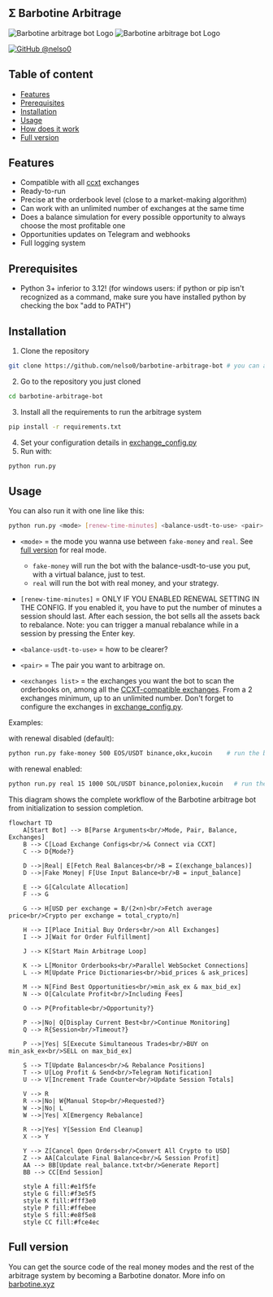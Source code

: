## Σ Barbotine Arbitrage
<p align="left">
  <img alt="Barbotine arbitrage bot Logo" height="auto" src="https://i.ibb.co/cgdP6rL/Capture-d-e-cran-2024-07-28-a-15-39-40.png">
  <img alt="Barbotine arbitrage bot Logo" height="auto" src="https://i.ibb.co/wSmHNm8/image.png">
</p>

[![GitHub @nelso0](https://img.shields.io/github/followers/nelso0?label=follow&style=social)](https://github.com/nelso0)

## Table of content
* [Features](#features)
* [Prerequisites](#prerequis)
* [Installation](#installation)
* [Usage](#usage)
* [How does it work](#how)
* [Full version](#full-version)

<a name="features"/>
 
## Features

* Compatible with all [ccxt](https://github.com/ccxt/ccxt) exchanges
* Ready-to-run
* Precise at the orderbook level (close to a market-making algorithm)
* Can work with an unlimited number of exchanges at the same time
* Does a balance simulation for every possible opportunity to always choose the most profitable one
* Opportunities updates on Telegram and webhooks
* Full logging system

<a name="prerequis"/>
 
## Prerequisites

* Python 3+ inferior to 3.12! (for windows users: if python or pip isn't recognized as a command, make sure you have installed python by checking the box "add to PATH")

<a name="installation"/>
 
## Installation

1. Clone the repository 
```sh
git clone https://github.com/nelso0/barbotine-arbitrage-bot # you can also download the zip file
```
2. Go to the repository you just cloned
```sh
cd barbotine-arbitrage-bot
```
3. Install all the requirements to run the arbitrage system
```sh
pip install -r requirements.txt
```
4. Set your configuration details in [exchange_config.py](exchange_config.py)
5. Run with:
```sh
python run.py
```

<a name="usage"/>
 
## Usage

You can also run it with one line like this:

```sh
python run.py <mode> [renew-time-minutes] <balance-usdt-to-use> <pair> <exchanges list separated by commas (no space!)>
```


* ```<mode>``` = the mode you wanna use between ```fake-money``` and ```real```. See [full version](#full-version) for real mode. 
  
  * ```fake-money``` will run the bot with the balance-usdt-to-use you put, with a virtual balance, just to test.
  * ```real``` will run the bot with real money, and your strategy.
  
* ```[renew-time-minutes]``` = ONLY IF YOU ENABLED RENEWAL SETTING IN THE CONFIG. If you enabled it, you have to put the number of minutes a session should last. After each session, the bot sells all the assets back to rebalance. Note: you can trigger a manual rebalance while in a session by pressing the Enter key.

* ```<balance-usdt-to-use>``` = how to be clearer? 

* ```<pair>``` = The pair you want to arbitrage on.

* ```<exchanges list>``` = the exchanges you want the bot to scan the orderbooks on, among all the [CCXT-compatible exchanges](https://github.com/ccxt/ccxt). From a 2 exchanges minimum, up to an unlimited number. Don't forget to configure the exchanges in [exchange_config.py](exchange_config.py).

Examples:

with renewal disabled (default):
```sh
python run.py fake-money 500 EOS/USDT binance,okx,kucoin    # run the bot with 500 USDT and rebalance every 15 minutes, with binance okx and kucoin
```
with renewal enabled:
```sh
python run.py real 15 1000 SOL/USDT binance,poloniex,kucoin   # run the bot with 1000 USDT on binance phemex and bybit on SOL/USDT, and rebalance every 15 minutes.
```

<a name="how"/>
This diagram shows the complete workflow of the Barbotine arbitrage bot from initialization to session completion.

```mermaid
flowchart TD
    A[Start Bot] --> B[Parse Arguments<br/>Mode, Pair, Balance, Exchanges]
    B --> C[Load Exchange Configs<br/>& Connect via CCXT]
    C --> D{Mode?}
    
    D -->|Real| E[Fetch Real Balances<br/>B = Σ(exchange_balances)]
    D -->|Fake Money| F[Use Input Balance<br/>B = input_balance]
    
    E --> G[Calculate Allocation]
    F --> G
    
    G --> H[USD per exchange = B/(2×n)<br/>Fetch average price<br/>Crypto per exchange = total_crypto/n]
    
    H --> I[Place Initial Buy Orders<br/>on All Exchanges]
    I --> J[Wait for Order Fulfillment]
    
    J --> K[Start Main Arbitrage Loop]
    
    K --> L[Monitor Orderbooks<br/>Parallel WebSocket Connections]
    L --> M[Update Price Dictionaries<br/>bid_prices & ask_prices]
    
    M --> N[Find Best Opportunities<br/>min_ask_ex & max_bid_ex]
    N --> O[Calculate Profit<br/>Including Fees]
    
    O --> P{Profitable<br/>Opportunity?}
    
    P -->|No| Q[Display Current Best<br/>Continue Monitoring]
    Q --> R{Session<br/>Timeout?}
    
    P -->|Yes| S[Execute Simultaneous Trades<br/>BUY on min_ask_ex<br/>SELL on max_bid_ex]
    
    S --> T[Update Balances<br/>& Rebalance Positions]
    T --> U[Log Profit & Send<br/>Telegram Notification]
    U --> V[Increment Trade Counter<br/>Update Session Totals]
    
    V --> R
    R -->|No| W{Manual Stop<br/>Requested?}
    W -->|No| L
    W -->|Yes| X[Emergency Rebalance]
    
    R -->|Yes| Y[Session End Cleanup]
    X --> Y
    
    Y --> Z[Cancel Open Orders<br/>Convert All Crypto to USD]
    Z --> AA[Calculate Final Balance<br/>& Session Profit]
    AA --> BB[Update real_balance.txt<br/>Generate Report]
    BB --> CC[End Session]
    
    style A fill:#e1f5fe
    style G fill:#f3e5f5
    style K fill:#fff3e0
    style P fill:#ffebee
    style S fill:#e8f5e8
    style CC fill:#fce4ec
```

<a name="full-version"/>

## Full version

You can get the source code of the real money modes and the rest of the arbitrage system by becoming a Barbotine donator. More info on [barbotine.xyz](https://barbotine.xyz)
